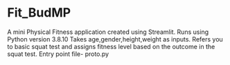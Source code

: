 # Fit_BudMP
A mini Physical Fitness application created using Streamlit.
Runs using Python version 3.8.10
Takes age,gender,height,weight as inputs. Refers you to basic squat test and assigns fitness level based on the outcome in the squat test.
Entry point file- proto.py
